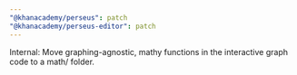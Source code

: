 ```yaml
---
"@khanacademy/perseus": patch
"@khanacademy/perseus-editor": patch
---
```


Internal: Move graphing-agnostic, mathy functions in the interactive graph code to a math/ folder.
